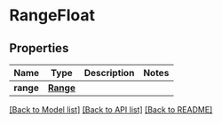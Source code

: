 # RangeFloat


## Properties
Name | Type | Description | Notes
------------ | ------------- | ------------- | -------------
**range** | [**Range**](Range.md) |  | 

[[Back to Model list]](../README.md#documentation-for-models) [[Back to API list]](../README.md#documentation-for-api-endpoints) [[Back to README]](../README.md)


